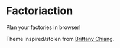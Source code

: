 # Factoriaction

Plan your factories in browser!

Theme inspired/stolen from [Brittany Chiang](https://halcyon-theme.netlify.app/).
